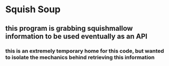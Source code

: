 # Squish Soup
## this program is grabbing squishmallow information to be used eventually as an API
### this is an extremely temporary home for this code, but wanted to isolate the mechanics behind retrieving this information